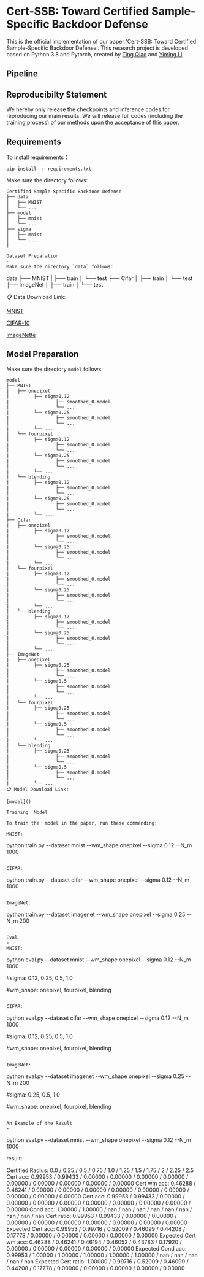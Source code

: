 # Cert-SSB: Toward Certified  Sample-Specific  Backdoor Defense

This is the official implementation of our paper 'Cert-SSB: Toward Certified Sample-Specific Backdoor Defense'. This research project is developed based on Python 3.8 and Pytorch, created by [Ting Qiao](https://github.com/NcepuQiaoTing) and [Yiming Li](https://liyiming.tech/).

Pipeline
-

Reproducibilty Statement
-
We hereby only release the checkpoints and inference codes for reproducing our main results. We will release full codes (including the training process) of our methods upon the acceptance of this paper.

Requirements
-
To install requirements：

```
pip install -r requirements.txt
```

Make sure the directory follows:
```
Certified Sample-Specific Backdoor Defense
├── data
│   ├── MNIST
│   └── ...
├── model
│   ├── mnist
│   └── ...
├── sigma
│   ├── mnist
│   └── ...
|

Dataset Preparation
-
Make sure the directory `data` follows:
```
data
├── MNIST
|   ├── train
│   └── test
├── Cifar 
│   ├── train
│   └── test
├── ImageNet 
│   ├── train
│   └── test

📋 Data Download Link:

[MNIST]()

[CIFAR-10](https://www.cs.toronto.edu/~kriz/cifar.html)

[ImageNette]()


Model Preparation
-
Make sure the directory `model` follows:
```
model
├── MNIST
|   ├── onepixel
|         ├── sigma0.12
|                 ├── smoothed_0.model
│                 └── ...
|         └── sigma0.25
|                 ├── smoothed_0.model
│                 └── ...
|         └── ...
│   └── fourpixel
|         ├── sigma0.12
|                 ├── smoothed_0.model
│                 └── ...
|         └── sigma0.25
|                 ├── smoothed_0.model
│                 └── ...
|         └── ...
│   └── blending
|         ├── sigma0.12
|                 ├── smoothed_0.model
│                 └── ...
|         └── sigma0.25
|                 ├── smoothed_0.model
│                 └── ...
|         └── ...
├── Cifar 
|   ├── onepixel
|         ├── sigma0.12
|                 ├── smoothed_0.model
│                 └── ...
|         └── sigma0.25
|                 ├── smoothed_0.model
│                 └── ...
|         └── ...
│   └── fourpixel
|         ├── sigma0.12
|                 ├── smoothed_0.model
│                 └── ...
|         └── sigma0.25
|                 ├── smoothed_0.model
│                 └── ...
|         └── ...
│   └── blending
|         ├── sigma0.12
|                 ├── smoothed_0.model
│                 └── ...
|         └── sigma0.25
|                 ├── smoothed_0.model
│                 └── ...
|         └── ...
├── ImageNet 
|   ├── onepixel
|         ├── sigma0.25
|                 ├── smoothed_0.model
│                 └── ...
|         └── sigma0.5
|                 ├── smoothed_0.model
│                 └── ...
|         └── ...
│   └── fourpixel
|         ├── sigma0.25
|                 ├── smoothed_0.model
│                 └── ...
|         └── sigma0.5
|                 ├── smoothed_0.model
│                 └── ...
|         └── ...
│   └── blending
|         ├── sigma0.25
|                 ├── smoothed_0.model
│                 └── ...
|         └── sigma0.5
|                 ├── smoothed_0.model
│                 └── ...
|         └── ...
📋 Model Download Link:

[model]()

Training  Model
-
To train the  model in the paper, run these commanding:

MNIST:

```
python train.py --dataset mnist --wm_shape onepixel --sigma 0.12 --N_m 1000
```

CIFAR:

```
python train.py --dataset cifar --wm_shape onepixel --sigma 0.12 --N_m 1000
```

ImageNet:

```
python train.py --dataset imagenet --wm_shape onepixel --sigma 0.25 --N_m 200
```

Eval
-
MNIST:

```
python eval.py --dataset mnist --wm_shape onepixel --sigma 0.12 --N_m 1000

#sigma: 0.12, 0.25, 0.5, 1.0

#wm_shape: onepixel, fourpixel, blending
```

CIFAR:

```
python eval.py --dataset cifar --wm_shape onepixel --sigma 0.12 --N_m 1000

#sigma: 0.12, 0.25, 0.5, 1.0

#wm_shape: onepixel, fourpixel, blending
```

ImageNet:

```
python eval.py --dataset imagenet --wm_shape onepixel --sigma 0.25 --N_m 200

#sigma: 0.25, 0.5, 1.0

#wm_shape: onepixel, fourpixel, blending
```

An Example of the Result
-
```
python eval.py --dataset mnist --wm_shape onepixel --sigma 0.12 --N_m 1000

result:

Certified Radius: 0.0 / 0.25 / 0.5 / 0.75 / 1.0 / 1.25 / 1.5 / 1.75 / 2 / 2.25 / 2.5
Cert acc: 0.99953 / 0.99433 / 0.00000 / 0.00000 / 0.00000 / 0.00000 / 0.00000 / 0.00000 / 0.00000 / 0.00000 / 0.00000
Cert wm acc: 0.46288 / 0.46241 / 0.00000 / 0.00000 / 0.00000 / 0.00000 / 0.00000 / 0.00000 / 0.00000 / 0.00000 / 0.00000
Cert acc: 0.99953 / 0.99433 / 0.00000 / 0.00000 / 0.00000 / 0.00000 / 0.00000 / 0.00000 / 0.00000 / 0.00000 / 0.00000
Cond acc: 1.00000 / 1.00000 / nan / nan / nan / nan / nan / nan / nan / nan / nan
Cert ratio: 0.99953 / 0.99433 / 0.00000 / 0.00000 / 0.00000 / 0.00000 / 0.00000 / 0.00000 / 0.00000 / 0.00000 / 0.00000
Expected Cert acc: 0.99953 / 0.99716 / 0.52009 / 0.46099 / 0.44208 / 0.17778 / 0.00000 / 0.00000 / 0.00000 / 0.00000 / 0.00000
Expected Cert wm acc: 0.46288 / 0.46241 / 0.46194 / 0.46052 / 0.43783 / 0.17920 / 0.00000 / 0.00000 / 0.00000 / 0.00000 / 0.00000
Expected Cond acc: 0.99953 / 1.00000 / 1.00000 / 1.00000 / 1.00000 / 1.00000 / nan / nan / nan / nan / nan
Expected Cert ratio: 1.00000 / 0.99716 / 0.52009 / 0.46099 / 0.44208 / 0.17778 / 0.00000 / 0.00000 / 0.00000 / 0.00000 / 0.00000
```






